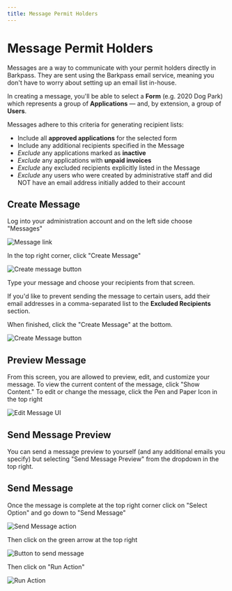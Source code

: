 ```yaml
---
title: Message Permit Holders
---
```

# Message Permit Holders

Messages are a way to communicate with your permit holders directly in Barkpass. They are sent using the Barkpass email service, meaning you don't have to worry about setting up an email list in-house.

In creating a message, you'll be able to select a **Form** (e.g. 2020 Dog Park) which represents a group of **Applications** — and, by extension, a group of **Users**.

Messages adhere to this criteria for generating recipient lists:

* Include all **approved applications** for the selected form
* Include any additional recipients specified in the Message
* *Exclude* any applications marked as **inactive**
* *Exclude* any applications with **unpaid invoices**
* *Exclude* any excluded recipients explicitly listed in the Message
* *Exclude* any users who were created by administrative staff and did NOT have an email address initially added to their account

## Create Message

Log into your administration account and on the left side choose "Messages"

![Message link](/images/uploads/messages.png)

In the top right corner, click "Create Message"

![Create message button](/images/uploads/create-messages.png)

Type your message and choose your recipients from that screen. 

If you'd like to prevent sending the message to certain users, add their email addresses in a comma-separated list to the **Excluded Recipients** section.

When finished, click the "Create Message" at the bottom.

![Create Message button](/images/uploads/create-message.png)

## Preview Message

From this screen, you are allowed to preview, edit, and customize your message. To view the current content of the message, click "Show Content." To edit or change the message, click the Pen and Paper Icon in the top right

![Edit Message UI](/images/uploads/screen-shot-2019-11-05-at-1.34.41-pm.png)

## Send Message Preview

You can send a message preview to yourself (and any additional emails you specify) but selecting "Send Message Preview" from the dropdown in the top right.

## Send Message

Once the message is complete at the top right corner click on "Select Option" and go down to "Send Message"

![Send Message action](/images/uploads/send-message.png)

Then click on the green arrow at the top right

![Button to send message](/images/uploads/screen-shot-2019-11-05-at-1.56.05-pm.png)

Then click on "Run Action"

![Run Action](/images/uploads/run-action.png)